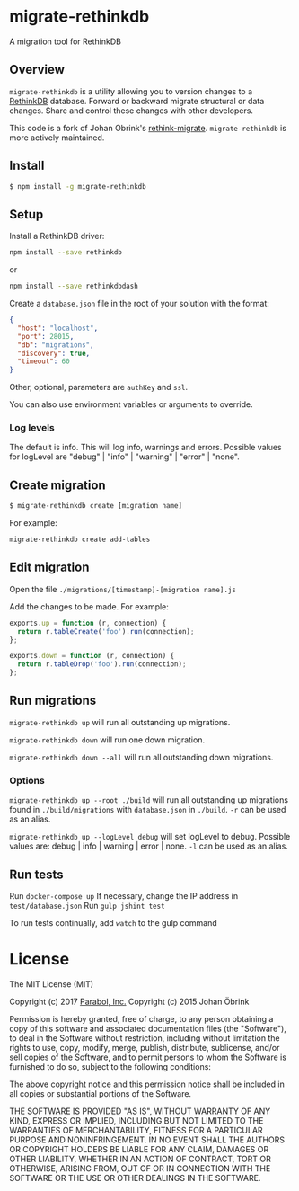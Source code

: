 # migrate-rethinkdb
A migration tool for RethinkDB

## Overview

`migrate-rethinkdb` is a utility allowing you to version
changes to a [RethinkDB](http://rethinkdb.com) database. Forward
or backward migrate structural or data changes. Share
and control these changes with other developers.

This code is a fork of Johan Obrink's
[rethink-migrate](https://github.com/JohanObrink/rethink-migrate).
`migrate-rethinkdb` is more actively maintained.


## Install

```bash
$ npm install -g migrate-rethinkdb
```

## Setup

Install a RethinkDB driver:

```bash
npm install --save rethinkdb
```

or

```bash
npm install --save rethinkdbdash
```

Create a ```database.json``` file in the root of your solution with the format:

```json
{
  "host": "localhost",
  "port": 28015,
  "db": "migrations",
  "discovery": true,
  "timeout": 60
}
```

Other, optional, parameters are `authKey` and `ssl`.

You can also use environment variables or arguments to override.

### Log levels

The default is info. This will log info, warnings and errors. Possible
values for logLevel are "debug" | "info" | "warning" | "error" | "none".

## Create migration

```bash
$ migrate-rethinkdb create [migration name]
```

For example:

```bash
migrate-rethinkdb create add-tables
```

## Edit migration

Open the file `./migrations/[timestamp]-[migration name].js`

Add the changes to be made. For example:

```javascript
exports.up = function (r, connection) {
  return r.tableCreate('foo').run(connection);
};

exports.down = function (r, connection) {
  return r.tableDrop('foo').run(connection);
};
```

## Run migrations

`migrate-rethinkdb up` will run all outstanding up migrations.

`migrate-rethinkdb down` will run one down migration.

`migrate-rethinkdb down --all` will run all outstanding down migrations.

### Options

`migrate-rethinkdb up --root ./build` will run all outstanding up migrations
  found in `./build/migrations` with `database.json` in `./build`.
`-r` can be used as an alias.

`migrate-rethinkdb up --logLevel debug` will set logLevel to debug.
  Possible values are: debug | info | warning | error | none.
`-l` can be used as an alias.

## Run tests

Run `docker-compose up`
If necessary, change the IP address in `test/database.json`
Run `gulp jshint test`

To run tests continually, add `watch` to the gulp command

# License

The MIT License (MIT)

Copyright (c) 2017 [Parabol, Inc.](https://parabol.co)
Copyright (c) 2015 Johan Öbrink

Permission is hereby granted, free of charge, to any person obtaining a copy
of this software and associated documentation files (the "Software"), to deal
in the Software without restriction, including without limitation the rights
to use, copy, modify, merge, publish, distribute, sublicense, and/or sell
copies of the Software, and to permit persons to whom the Software is
furnished to do so, subject to the following conditions:

The above copyright notice and this permission notice shall be included in all
copies or substantial portions of the Software.

THE SOFTWARE IS PROVIDED "AS IS", WITHOUT WARRANTY OF ANY KIND, EXPRESS OR
IMPLIED, INCLUDING BUT NOT LIMITED TO THE WARRANTIES OF MERCHANTABILITY,
FITNESS FOR A PARTICULAR PURPOSE AND NONINFRINGEMENT. IN NO EVENT SHALL THE
AUTHORS OR COPYRIGHT HOLDERS BE LIABLE FOR ANY CLAIM, DAMAGES OR OTHER
LIABILITY, WHETHER IN AN ACTION OF CONTRACT, TORT OR OTHERWISE, ARISING FROM,
OUT OF OR IN CONNECTION WITH THE SOFTWARE OR THE USE OR OTHER DEALINGS IN THE
SOFTWARE.
